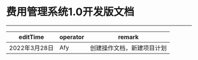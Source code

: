 # 费用管理系统1.0开发版文档
------------
| editTime  | operator  | remark  |
| -------- | ------ |-------- |
| 2022年3月28日 |Afy| 创建操作文档，新建项目计划 | 

